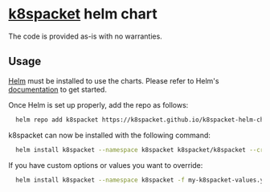 # [k8spacket](https://github.com/k8spacket) helm chart

The code is provided as-is with no warranties.

## Usage

[Helm](https://helm.sh) must be installed to use the charts.
Please refer to Helm's [documentation](https://helm.sh/docs/) to get started.

Once Helm is set up properly, add the repo as follows:

```bash
  helm repo add k8spacket https://k8spacket.github.io/k8spacket-helm-chart
```

k8spacket can now be installed with the following command:

```bash
  helm install k8spacket --namespace k8spacket k8spacket/k8spacket --create-namespace
```

If you have custom options or values you want to override:

```bash
  helm install k8spacket --namespace k8spacket -f my-k8spacket-values.yaml k8spacket/k8spacket
```